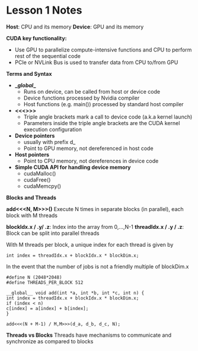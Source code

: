 # Lesson 1 Notes

**Host**: CPU and its memory
**Device**: GPU and its memory

**CUDA key functionality:**
 - Use GPU to parallelize compute-intensive functions and CPU to perform rest of the sequential code
 - PCIe or NVLink Bus is used to transfer data from CPU to/from GPU

**Terms and Syntax**

 - **\__global__**
   - Runs on device, can be called from host or device code
   - Device functions processed by Nvidia compiler
   - Host functions (e.g. main()) processed by standard host compiler
 - **<<<>>>**
   - Triple angle brackets mark a call to device code (a.k.a kernel launch)
   - Parameters inside the triple angle brackets are the CUDA kernel execution configuration
 - **Device pointers**
   - usually with prefix d_
   - Point to GPU memory, not dereferenced in host code
 - **Host pointers**
   - Point to CPU memory, not dereferences in device code
 - **Simple CUDA API for handling device memory**
   - cudaMalloc()
   - cudaFree()
   - cudaMemcpy()

**Blocks and Threads**

**add<<<N, M>>>()**
Execute N times in separate blocks (in parallel), each block with M threads

**blockIdx.x / .y/ .z**: Index into the array from 0,...,N-1
**threadIdx.x / .y / .z**: Block can be split into parallel threads

With M threads per block, a unique index for each thread is given by

```int index = threadIdx.x + blockIdx.x * blockDim.x;```

In the event that the number of jobs is not a friendly multiple of blockDim.x

```
#define N (2048*2048)
#define THREADS_PER_BLOCK 512

__global__ void add(int *a, int *b, int *c, int n) {
int index = threadIdx.x + blockIdx.x * blockDim.x;
if (index < n)
c[index] = a[index] + b[index];
}

add<<<(N + M-1) / M,M>>>(d_a, d_b, d_c, N);
```

**Threads vs Blocks**
Threads have mechanisms to communicate and synchronize as compared to blocks

